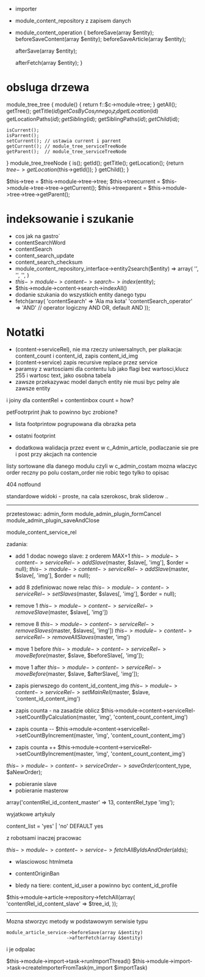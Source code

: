 - importer
- module_content_repository z zapisem danych


- module_content_operation
{
    beforeSave(array $entity);
    beforeSaveContent(array $entity);
    beforeSaveArticle(array $entity);
    
    afterSave(array $entity);
    
    afterFetch(array $entity);
}



obsluga drzewa
==============

module_tree_tree
{
    module() { return f::$c->module->tree; }
    getAll();
    getTree();
    getTitle($id)
    get{Cos}By{Cos_innego_iz_id}
    getLocation($id)
    getLocationPaths($id);
    getSibling($id);
    getSiblingPaths($id);
    getChild($id);
    
    isCurrent();
    isParrent();
    setCurrent(); // ustawia current i parrent
    getCurrent(); // module_tree_serviceTreeNode
    getParent();  // module_tree_serviceTreeNode
    
}
module_tree_treeNode
{
    is();
    getId();
    getTitle();
    getLocation(); {return $tree->getLocation($this->getId()); }
    getChild();
}

$this->tree        = $this->module->tree->tree;
$this->treecurrent = $this->module->tree->tree->getCurrent();
$this->treeparent  = $this->module->tree->tree->getParent();



indeksowanie i szukanie
=======================

- cos jak na gastro`
- contentSearchWord
- contentSearch
- content_search_update
- content_search_checksum
- module_content_repository_interface->entity2search($entity) =>
array(
    '',
    '',
    '',
)
- $this->module->content->search->index($entity);
- $this->module->content->search->indexAll()
- dodanie szukania do wszystkich entity danego typu
- fetch(array(
    'contentSearch'          => 'Ala ma kota'
    'contentSearch_operator' => 'AND' // operator logiczny AND OR, default AND
));




Notatki
=======

- (content->serviceRel),  nie ma rzeczy uniwersalnych, per plaikacja: content_count i content_id, zapis content_id_img
- (content->service) zapis recursive replace przez service
- paramsy z wartosciami dla contentu lub jako flagi bez wartosci,klucz 255 i wartosc text, jako osobna tabela
- zawsze przekazywac model danych entity nie musi byc pelny ale zawsze entity



i joiny dla contentRel + contentinbox count = how?


petFootrprint jhak to powinno byc zrobione?
 
- lista footprintow pogrupowana dla obrazka peta
- ostatni footprint


- dodatkowa walidacja przez event w c_Admin_article, podlaczanie sie pre i post przy akcjach na contencie




listy sortowane dla danego modulu
czyli w c_admin_costam mozna wlaczyc order reczny po polu costam_order
nie robic tego tylko to opisac



404 notfound

standardowe widoki - proste, na cala szerokosc, brak sliderow ..

----------------

przetestowac:
admin_form
module_admin_plugin_formCancel
module_admin_plugin_saveAndClose


module_content_service_rel

zadania:

- add 1 dodac nowego slave: z orderem MAX+1
  $this->module->content->serviceRel->addSlave($master, $slave[, 'img'], $order = null);
  $this->module->content->serviceRel->addSlave($master, $slave[, 'img'], $order = null);
- add 8 zdefiniowac nowe relac
  $this->module->content->serviceRel->setSlaves($master, $slaves[, 'img'], $order = null);

- remove 1
  $this->module->content->serviceRel->removeSlave($master, $slave[, 'img'])
- remove 8
  $this->module->content->serviceRel->removeSlaves($master, $slaves[, 'img'])
  $this->module->content->serviceRel->removeAllSlaves($master, 'img')

  
- move 1 before
  $this->module->content->serviceRel->moveBefore($master, $slave, $beforeSlave[, 'img']);
- move 1 after
  $this->module->content->serviceRel->moveBefore($master, $slave, $afterSlave[, 'img']);

- zapis pierwszego do content_id_content_img
  $this->module->content->serviceRel->setMainRel($master, $slave, 'content_id_content_img')

- zapis counta - na zasadzie oblicz
  $this->module->content->serviceRel->setCountByCalculation(master, 'img', 'content_count_content_img')

- zapis counta --
  $this->module->content->serviceRel->setCountByIncrement(master, 'img', 'content_count_content_img')

- zapis counta ++
  $this->module->content->serviceRel->setCountByIncrement(master, 'img', 'content_count_content_img')

$this->module->content->serviceOrder->saveOrder($content_type, $aNewOrder);
  
  
- pobieranie slave
- pobieranie masterow

array('contentRel_id_content_master' => 13, contentRel_type 'img');





wyjatkowe artykuly
 
content_list = 'yes' | 'no' DEFAULT yes

z robotsami inaczej pracowac

$this->module->content->service->fetchAllByIdsAndOrder($aIds);

- wlasciowosc htmlmeta
- contentOriginBan

- bledy na tiere: content_id_user a powinno byc content_id_profile



$this->module->article->repository->fetchAll(array(
	'contentRel_id_content_slave' => $tree_id,
));



------------------------------------------------

Mozna stworzyc metody w podstawowym serwisie typu 

```
module_article_service->beforeSave(array &$entity)
                      ->afterFetch(array &$entity)
```

i je odpalac


$this->module->import->task->runImportThread()
$this->module->import->task->createImporterFromTask(m_import $importTask)